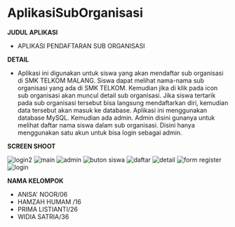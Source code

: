 # AplikasiSubOrganisasi

**JUDUL APLIKASI**
- APLIKASI PENDAFTARAN SUB ORGANISASI

**DETAIL**
- Aplikasi ini digunakan untuk siswa yang akan mendaftar sub organisasi di SMK TELKOM MALANG. Siswa dapat melihat nama-nama sub organisasi yang ada di SMK TELKOM. Kemudian jika di klik pada icon sub organisasi akan muncul detail sub organisasi. Jika siswa tertarik pada sub organisasi tersebut bisa langsung mendaftarkan diri, kemudian data tersebut akan masuk ke database. Aplikasi ini menggunakan database MySQL. Kemudian ada admin. Admin disini gunanya untuk melihat daftar nama siswa dalam sub organisasi. Disini hanya menggunakan satu akun untuk bisa login sebagai admin.

**SCREEN SHOOT**

![login2](https://cloud.githubusercontent.com/assets/22114056/20958208/00dd0a3c-bc87-11e6-9ce1-329cd5091589.JPG)
![main](https://cloud.githubusercontent.com/assets/22114056/20958209/00defd7e-bc87-11e6-8c0f-b9a327c7cade.JPG)
![admin](https://cloud.githubusercontent.com/assets/22114056/20958210/00e20d02-bc87-11e6-8ff5-afc9be5be438.JPG)
![buton siswa](https://cloud.githubusercontent.com/assets/22114056/20958211/00e618f2-bc87-11e6-97df-7492f632d1a6.JPG)
![daftar](https://cloud.githubusercontent.com/assets/22114056/20958212/00eaa160-bc87-11e6-8478-b1d87b69a5ae.JPG)
![detail](https://cloud.githubusercontent.com/assets/22114056/20958213/01168794-bc87-11e6-9ff7-4b992298b50f.JPG)
![form register](https://cloud.githubusercontent.com/assets/22114056/20958214/011a0216-bc87-11e6-93a5-4ac310179060.JPG)
![login](https://cloud.githubusercontent.com/assets/22114056/20958215/011cad04-bc87-11e6-9a36-211c4628287d.JPG)

**NAMA KELOMPOK**
- ANISA' NOOR/06
- HAMZAH HUMAM /16
- PRIMA LISTIANTI/26
- WIDIA SATRIA/36
